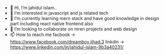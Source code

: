 - 👋 Hi, I’m jahidul islam..
- 👀 I’m interested in javascript and  js related tech
- 🌱 I’m currently learning mern stack and have good knowledge in design part including react native frontend also
- 💞️ I’m looking to collaborate on mren projects and web design 
- 📫 How to reach me 
facbook -> https://www.facebook.com/dreamboy.jihad.3
linkdin -> https://www.linkedin.com/in/jahidul-islam-9b3a40231/

